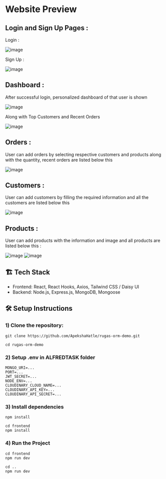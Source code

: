 # Website Preview
## Login and Sign Up Pages :
Login :

![image](https://github.com/user-attachments/assets/3deaf4b5-c06f-4f92-9fb7-035b5e682c29)

Sign Up :

![image](https://github.com/user-attachments/assets/93e82c8a-47e6-4fe3-8f8f-5b49282f6239)

## Dashboard :
After successful login, personalized dashboard of that user is shown

![image](https://github.com/user-attachments/assets/2888cb5a-ce3d-47ba-86e9-34bec81c23de)

Along with Top Customers and Recent Orders

![image](https://github.com/user-attachments/assets/77600863-a8be-4a0a-afde-56f946e674c5)

## Orders :
User can add orders by selecting respective customers and products along with the quantity, recent orders are listed below this

![image](https://github.com/user-attachments/assets/16cc77f2-8da4-4f14-9516-d2ba6e7dc79f)

## Customers :
User can add customers by filling the required information and all the customers are listed below this

![image](https://github.com/user-attachments/assets/86cacc6d-3bc8-41c5-8e8f-b029b451c62d)

## Products :
User can add products with the information and image and all products are listed below this :

![image](https://github.com/user-attachments/assets/d931ad2e-20f9-4df6-87fc-5eb4c6ba5e68)
![image](https://github.com/user-attachments/assets/d11fb1b6-53f0-4441-86c3-206bd3104da2)

## 🏗️ Tech Stack

* Frontend: React, React Hooks, Axios, Tailwind CSS / Daisy UI
* Backend: Node.js, Express.js, MongoDB, Mongoose

## 🛠️ Setup Instructions

### 1) Clone the repository:
 ```
git clone https://github.com/ApekshaHatle/rugas-orm-demo.git
```
```
cd rugas-orm-demo
```
### 2) Setup .env in ALFREDTASK folder
```
MONGO_URI=...
PORT=...
JWT_SECRET=...
NODE_ENV=...
CLOUDINARY_CLOUD_NAME=...
CLOUDINARY_API_KEY=...
CLOUDINARY_API_SECRET=...
```
### 3) Install dependencies
```
npm install
```
```
cd frontend
npm install
```
### 4) Run the Project
```
cd frontend
npm run dev
```
```
cd ..
npm run dev
```
